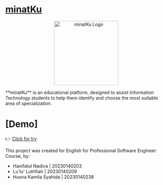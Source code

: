 # [minatKu](https://minatku.vercel.app/)
<p align="center">
  <img src="https://raw.githubusercontent.com/lulultfh/minatKu/main/Assets/minatKu_Logo.png" alt="minatKu Logo" width="200"/>
</p>
**minatKu** is an educational platform, designed to assist Information Technology students to help them identify and choose the most suitable area of specialization.



# [Demo]
👉 [Click for try](https://minatku.vercel.app/)

This project was created for English for Professional Software Engineer Course, by:
- Hanifatul Nadiva | 20230140203
- Lu'lu' Luthfiah | 20230140209
- Husna Kamila Syahida | 20230140238
